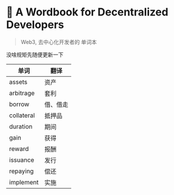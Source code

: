 # 📒 A Wordbook for Decentralized Developers
> Web3, 去中心化开发者的 单词本 

没啥规矩先随便更新一下

|单词|翻译|
|---|---|
|assets|资产|
|arbitrage|套利|
|borrow|借、借走|
|collateral|抵押品|
|duration|期间|
|gain|获得|
|reward|报酬|
|issuance|发行|
|repaying|偿还|
|implement|实施|
